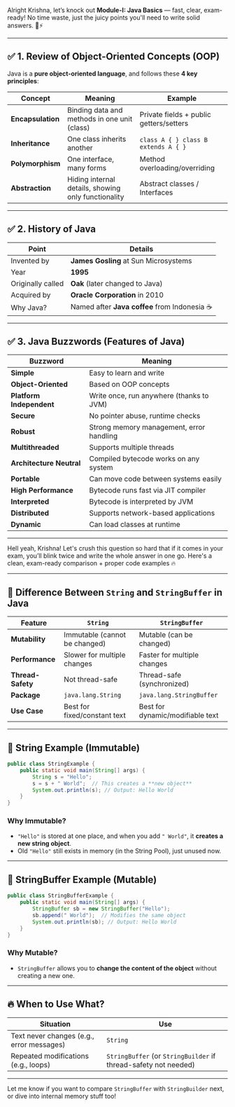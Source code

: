 Alright Krishna, let’s knock out **Module-I: Java Basics** — fast, clear, exam-ready! No time waste, just the juicy points you'll need to write solid answers. 🧠⚡

---

## ✅ **1. Review of Object-Oriented Concepts (OOP)**

Java is a **pure object-oriented language**, and follows these **4 key principles**:

| Concept           | Meaning                                             | Example                                 |
| ----------------- | --------------------------------------------------- | --------------------------------------- |
| **Encapsulation** | Binding data and methods in one unit (class)        | Private fields + public getters/setters |
| **Inheritance**   | One class inherits another                          | `class A { } class B extends A { }`     |
| **Polymorphism**  | One interface, many forms                           | Method overloading/overriding           |
| **Abstraction**   | Hiding internal details, showing only functionality | Abstract classes / Interfaces           |

---

## ✅ **2. History of Java**

| Point             | Details                                      |
| ----------------- | -------------------------------------------- |
| Invented by       | **James Gosling** at Sun Microsystems        |
| Year              | **1995**                                     |
| Originally called | **Oak** (later changed to Java)              |
| Acquired by       | **Oracle Corporation** in 2010               |
| Why Java?         | Named after **Java coffee** from Indonesia ☕ |

---

## ✅ **3. Java Buzzwords (Features of Java)**

| Buzzword                 | Meaning                                  |
| ------------------------ | ---------------------------------------- |
| **Simple**               | Easy to learn and write                  |
| **Object-Oriented**      | Based on OOP concepts                    |
| **Platform Independent** | Write once, run anywhere (thanks to JVM) |
| **Secure**               | No pointer abuse, runtime checks         |
| **Robust**               | Strong memory management, error handling |
| **Multithreaded**        | Supports multiple threads                |
| **Architecture Neutral** | Compiled bytecode works on any system    |
| **Portable**             | Can move code between systems easily     |
| **High Performance**     | Bytecode runs fast via JIT compiler      |
| **Interpreted**          | Bytecode is interpreted by JVM           |
| **Distributed**          | Supports network-based applications      |
| **Dynamic**              | Can load classes at runtime              |

---


Hell yeah, Krishna! Let's crush this question so hard that if it comes in your exam, you’ll blink twice and write the whole answer in one go. Here's a clean, exam-ready comparison + proper code examples 🔥

---

## 🔷 Difference Between `String` and `StringBuffer` in Java

| Feature           | `String`                      | `StringBuffer`                   |
| ----------------- | ----------------------------- | -------------------------------- |
| **Mutability**    | Immutable (cannot be changed) | Mutable (can be changed)         |
| **Performance**   | Slower for multiple changes   | Faster for multiple changes      |
| **Thread-Safety** | Not thread-safe               | Thread-safe (synchronized)       |
| **Package**       | `java.lang.String`            | `java.lang.StringBuffer`         |
| **Use Case**      | Best for fixed/constant text  | Best for dynamic/modifiable text |

---

## 🔸 String Example (Immutable)

```java
public class StringExample {
    public static void main(String[] args) {
        String s = "Hello";
        s = s + " World";  // This creates a **new object**
        System.out.println(s); // Output: Hello World
    }
}
```

### Why Immutable?

* `"Hello"` is stored at one place, and when you add `" World"`, it **creates a new string object**.
* Old `"Hello"` still exists in memory (in the String Pool), just unused now.

---

## 🔸 StringBuffer Example (Mutable)

```java
public class StringBufferExample {
    public static void main(String[] args) {
        StringBuffer sb = new StringBuffer("Hello");
        sb.append(" World");  // Modifies the same object
        System.out.println(sb); // Output: Hello World
    }
}
```

### Why Mutable?

* `StringBuffer` allows you to **change the content of the object** without creating a new one.

---

## 🔥 When to Use What?

| Situation                                 | Use                                                             |
| ----------------------------------------- | --------------------------------------------------------------- |
| Text never changes (e.g., error messages) | `String`                                                        |
| Repeated modifications (e.g., loops)      | `StringBuffer` (or `StringBuilder` if thread-safety not needed) |

---

Let me know if you want to compare `StringBuffer` with `StringBuilder` next, or dive into internal memory stuff too!

